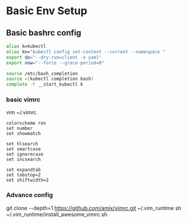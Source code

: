 # Basic Env Setup

## Basic bashrc config

```sh
alias k=kubectl
alias kn="kubectl config set-context --current --namespace "
export do="--dry-run=client -o yaml"
export now="--force --grace-period=0"

source /etc/bash_completion
source <(kubectl completion bash)
complete -F __start_kubectl k
```

### basic vimrc

vim ~/.vimrc
```
colorscheme ron
set number
set showmatch

set hlsearch
set smartcase
set ignorecase
set incsearch

set expandtab
set tabstop=2
set shiftwidth=2
```

### Advance config
git clone --depth=1 https://github.com/amix/vimrc.git ~/.vim_runtime
sh ~/.vim_runtime/install_awesome_vimrc.sh